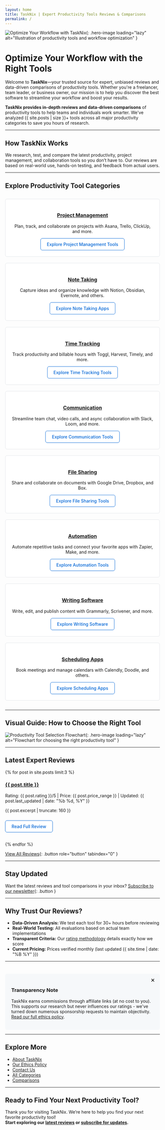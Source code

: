 ```yaml
---
layout: home
title: TaskNix | Expert Productivity Tools Reviews & Comparisons
permalink: /
---
```


![Optimize Your Workflow with TaskNix](/images/hero-productivity-tools.jpg){: .hero-image loading="lazy" alt="Illustration of productivity tools and workflow optimization" }

# Optimize Your Workflow with the Right Tools

Welcome to **TaskNix**—your trusted source for expert, unbiased reviews and data-driven comparisons of productivity tools. Whether you're a freelancer, team leader, or business owner, our mission is to help you discover the best software to streamline your workflow and boost your results.

**TaskNix provides in-depth reviews and data-driven comparisons** of productivity tools to help teams and individuals work smarter. We've analyzed {{ site.posts | size }}+ tools across all major productivity categories to save you hours of research.

---

## How TaskNix Works

We research, test, and compare the latest productivity, project management, and collaboration tools so you don’t have to. Our reviews are based on real-world use, hands-on testing, and feedback from actual users.

---

## Explore Productivity Tool Categories

<div class="category-grid">
  <div class="category-card">
    <h3><a href="/project-management">Project Management</a></h3>
    <p>Plan, track, and collaborate on projects with Asana, Trello, ClickUp, and more.</p>
    <a href="/project-management" class="button secondary" role="button" tabindex="0">Explore Project Management Tools</a>
  </div>
  <div class="category-card">
    <h3><a href="/note-taking">Note Taking</a></h3>
    <p>Capture ideas and organize knowledge with Notion, Obsidian, Evernote, and others.</p>
    <a href="/note-taking" class="button secondary" role="button" tabindex="0">Explore Note Taking Apps</a>
  </div>
  <div class="category-card">
    <h3><a href="/time-tracking">Time Tracking</a></h3>
    <p>Track productivity and billable hours with Toggl, Harvest, Timely, and more.</p>
    <a href="/time-tracking" class="button secondary" role="button" tabindex="0">Explore Time Tracking Tools</a>
  </div>
  <div class="category-card">
    <h3><a href="/communication">Communication</a></h3>
    <p>Streamline team chat, video calls, and async collaboration with Slack, Loom, and more.</p>
    <a href="/communication" class="button secondary" role="button" tabindex="0">Explore Communication Tools</a>
  </div>
  <div class="category-card">
    <h3><a href="/file-sharing">File Sharing</a></h3>
    <p>Share and collaborate on documents with Google Drive, Dropbox, and Box.</p>
    <a href="/file-sharing" class="button secondary" role="button" tabindex="0">Explore File Sharing Tools</a>
  </div>
  <div class="category-card">
    <h3><a href="/automation">Automation</a></h3>
    <p>Automate repetitive tasks and connect your favorite apps with Zapier, Make, and more.</p>
    <a href="/automation" class="button secondary" role="button" tabindex="0">Explore Automation Tools</a>
  </div>
  <div class="category-card">
    <h3><a href="/writing-software">Writing Software</a></h3>
    <p>Write, edit, and publish content with Grammarly, Scrivener, and more.</p>
    <a href="/writing-software" class="button secondary" role="button" tabindex="0">Explore Writing Software</a>
  </div>
  <div class="category-card">
    <h3><a href="/scheduling-apps">Scheduling Apps</a></h3>
    <p>Book meetings and manage calendars with Calendly, Doodle, and others.</p>
    <a href="/scheduling-apps" class="button secondary" role="button" tabindex="0">Explore Scheduling Apps</a>
  </div>
</div>

---

## Visual Guide: How to Choose the Right Tool

![Productivity Tool Selection Flowchart](/images/tool-selection-flowchart.png){: .hero-image loading="lazy" alt="Flowchart for choosing the right productivity tool" }

---

## Latest Expert Reviews

{% for post in site.posts limit:3 %}
<div class="review-preview">
  <h3><a href="{{ post.url | relative_url }}">{{ post.title }}</a></h3>
  <p class="meta">Rating: {{ post.rating }}/5 | Price: {{ post.price_range }} | Updated: {{ post.last_updated | date: "%b %d, %Y" }}</p>
  <p>{{ post.excerpt | truncate: 160 }}</p>
  <a href="{{ post.url | relative_url }}" class="button secondary" role="button" tabindex="0" style="margin-top:10px;">Read Full Review</a>
</div>
{% endfor %}

[View All Reviews](/reviews){: .button role="button" tabindex="0" }

---

## Stay Updated

Want the latest reviews and tool comparisons in your inbox? [Subscribe to our newsletter](/newsletter){: .button }

---

## Why Trust Our Reviews?

- **Data-Driven Analysis:** We test each tool for 30+ hours before reviewing
- **Real-World Testing:** All evaluations based on actual team implementations
- **Transparent Criteria:** Our [rating methodology](/rating-methodology) details exactly how we score
- **Current Pricing:** Prices verified monthly (last updated {{ site.time | date: "%B %Y" }})

---

<div class="affiliate-disclosure" id="affiliate-disclosure">
  <button onclick="document.getElementById('affiliate-disclosure').style.display='none'" aria-label="Dismiss disclosure" style="float:right;background:none;border:none;font-size:1.2em;cursor:pointer;">✕</button>
  <h3>Transparency Note</h3>
  <p>TaskNix earns commissions through affiliate links (at no cost to you). This supports our research but never influences our ratings - we've turned down numerous sponsorship requests to maintain objectivity. <a href="/ethics-policy">Read our full ethics policy</a>.</p>
</div>

---

## Explore More

- [About TaskNix](/about)
- [Our Ethics Policy](/ethics-policy)
- [Contact Us](/contact)
- [All Categories](/categories)
- [Comparisons](/comparisons)

---

## Ready to Find Your Next Productivity Tool?

Thank you for visiting TaskNix. We’re here to help you find your next favorite productivity tool!  
**Start exploring our [latest reviews](/reviews) or [subscribe for updates](/newsletter).**

<style>
.category-grid {
  display: grid;
  grid-template-columns: repeat(auto-fit, minmax(260px, 1fr));
  gap: 20px;
  margin: 30px 0;
}
.category-card {
  border: 1px solid #e1e4e8;
  padding: 20px;
  border-radius: 6px;
  text-align: center;
  background: #fff;
}
.category-icon {
  font-size: 2rem;
  display: block;
  margin-bottom: 10px;
}
.review-preview {
  margin-bottom: 30px;
}
.button {
  display: inline-block;
  padding: 10px 20px;
  background: #0366d6;
  color: white;
  border-radius: 6px;
  text-decoration: none;
  font-weight: 500;
  cursor: pointer;
}
.button.secondary {
  background: #fff;
  color: #0366d6;
  border: 1px solid #0366d6;
}
.affiliate-disclosure {
  background: #f6f8fa;
  padding: 20px;
  border-radius: 6px;
  margin-top: 40px;
  position: relative;
}
.affiliate-disclosure button {
  position: absolute;
  top: 10px;
  right: 10px;
}
.hero-image {
  width: 100%;
  height: auto;
  margin-bottom: 40px;
}
@media (max-width: 600px) {
  .category-grid {
    grid-template-columns: 1fr;
    gap: 10px;
  }
  .button {
    width: 100%;
    text-align: center;
  }
}
</style>
